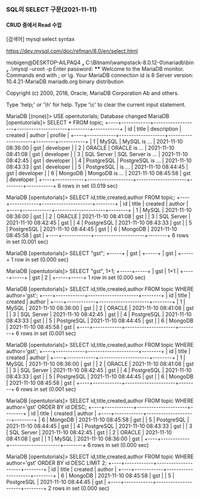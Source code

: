 ### SQL의 SELECT 구문(2021-11-11)

#### CRUD 중에서 Read 수업

[검색어]
mysql select syntax

https://dev.mysql.com/doc/refman/8.0/en/select.html

mobigen@DESKTOP-AILPAQ4  C:\Bitnami\wampstack-8.0.12-0\mariadb\bin  .\mysql -uroot -p
Enter password: **\*\***
Welcome to the MariaDB monitor. Commands end with ; or \g.
Your MariaDB connection id is 8
Server version: 10.4.21-MariaDB mariadb.org binary distribution

Copyright (c) 2000, 2018, Oracle, MariaDB Corporation Ab and others.

Type 'help;' or '\h' for help. Type '\c' to clear the current input statement.

MariaDB [(none)]> USE opentutorials;
Database changed
MariaDB [opentutorials]> SELECT \* FROM topic;
+----+------------+-------------------+---------------------+--------+-----------+
| id | title | description | created | author | profile |
+----+------------+-------------------+---------------------+--------+-----------+
| 1 | MySQL | MySQL is ... | 2021-11-10 08:36:00 | gst | developer |
| 2 | ORACLE | ORACLE is ... | 2021-11-10 08:41:08 | gst | developer |
| 3 | SQL Server | SQL Server is ... | 2021-11-10 08:42:45 | gst | developer |
| 4 | PostgreSQL | PostgreSQL is ... | 2021-11-10 08:43:33 | gst | developer |
| 5 | PostgreSQL | is ... | 2021-11-10 08:44:45 | gst | developer |
| 6 | MongoDB | MongoDB is ... | 2021-11-10 08:45:58 | gst | developer |
+----+------------+-------------------+---------------------+--------+-----------+
6 rows in set (0.019 sec)

MariaDB [opentutorials]> SELECT id,title,created,author FROM topic;
+----+------------+---------------------+--------+
| id | title | created | author |
+----+------------+---------------------+--------+
| 1 | MySQL | 2021-11-10 08:36:00 | gst |
| 2 | ORACLE | 2021-11-10 08:41:08 | gst |
| 3 | SQL Server | 2021-11-10 08:42:45 | gst |
| 4 | PostgreSQL | 2021-11-10 08:43:33 | gst |
| 5 | PostgreSQL | 2021-11-10 08:44:45 | gst |
| 6 | MongoDB | 2021-11-10 08:45:58 | gst |
+----+------------+---------------------+--------+
6 rows in set (0.001 sec)

MariaDB [opentutorials]> SELECT "gst";
+-----+
| gst |
+-----+
| gst |
+-----+
1 row in set (0.000 sec)

MariaDB [opentutorials]> SELECT "gst", 1+1;
+-----+-----+
| gst | 1+1 |
+-----+-----+
| gst | 2 |
+-----+-----+
1 row in set (0.000 sec)

MariaDB [opentutorials]> SELECT id,title,created,author FROM topic WHERE author='gst';
+----+------------+---------------------+--------+
| id | title | created | author |
+----+------------+---------------------+--------+
| 1 | MySQL | 2021-11-10 08:36:00 | gst |
| 2 | ORACLE | 2021-11-10 08:41:08 | gst |
| 3 | SQL Server | 2021-11-10 08:42:45 | gst |
| 4 | PostgreSQL | 2021-11-10 08:43:33 | gst |
| 5 | PostgreSQL | 2021-11-10 08:44:45 | gst |
| 6 | MongoDB | 2021-11-10 08:45:58 | gst |
+----+------------+---------------------+--------+
6 rows in set (0.001 sec)

MariaDB [opentutorials]> SELECT id,title,created,author FROM topic WHERE author='gst';
+----+------------+---------------------+--------+
| id | title | created | author |
+----+------------+---------------------+--------+
| 1 | MySQL | 2021-11-10 08:36:00 | gst |
| 2 | ORACLE | 2021-11-10 08:41:08 | gst |
| 3 | SQL Server | 2021-11-10 08:42:45 | gst |
| 4 | PostgreSQL | 2021-11-10 08:43:33 | gst |
| 5 | PostgreSQL | 2021-11-10 08:44:45 | gst |
| 6 | MongoDB | 2021-11-10 08:45:58 | gst |
+----+------------+---------------------+--------+
6 rows in set (0.001 sec)

MariaDB [opentutorials]> SELECT id,title,created,author FROM topic WHERE author='gst' ORDER BY id DESC;
+----+------------+---------------------+--------+
| id | title | created | author |
+----+------------+---------------------+--------+
| 6 | MongoDB | 2021-11-10 08:45:58 | gst |
| 5 | PostgreSQL | 2021-11-10 08:44:45 | gst |
| 4 | PostgreSQL | 2021-11-10 08:43:33 | gst |
| 3 | SQL Server | 2021-11-10 08:42:45 | gst |
| 2 | ORACLE | 2021-11-10 08:41:08 | gst |
| 1 | MySQL | 2021-11-10 08:36:00 | gst |
+----+------------+---------------------+--------+
6 rows in set (0.000 sec)

MariaDB [opentutorials]> SELECT id,title,created,author FROM topic WHERE author='gst' ORDER BY id DESC LIMIT 2;
+----+------------+---------------------+--------+
| id | title | created | author |
+----+------------+---------------------+--------+
| 6 | MongoDB | 2021-11-10 08:45:58 | gst |
| 5 | PostgreSQL | 2021-11-10 08:44:45 | gst |
+----+------------+---------------------+--------+
2 rows in set (0.000 sec)
